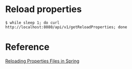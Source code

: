 # Reload properties

```
$ while sleep 1; do curl http://localhost:8080/api/v1/getReloadProperties; done
```
# Reference
[Reloading Properties Files in Spring](https://www.baeldung.com/spring-reloading-properties)

